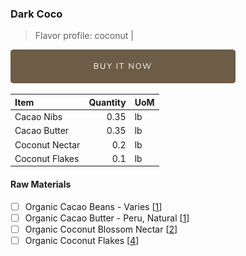 ### Dark Coco
> Flavor profile: coconut |

[![Buy Now](/assets/images/buy-now.png "Buy Now")](https://shop.osocra.com/products/22021322)

| Item | Quantity | UoM  |
| :---     | ---:    | :--- |
| Cacao Nibs  | 0.35    | lb    |
| Cacao Butter   | 0.35    | lb    |
| Coconut Nectar   | 0.2      | lb      |
| Coconut Flakes     | 0.1      | lb      |

#### Raw Materials
- [ ] Organic Cacao Beans -  Varies [[1](/vendors)]
- [ ] Organic Cacao Butter - Peru, Natural [[1](/vendors)]
- [ ] Organic Coconut Blossom Nectar [[2](/vendors)]
- [ ] Organic Coconut Flakes [[4](/vendors)]
